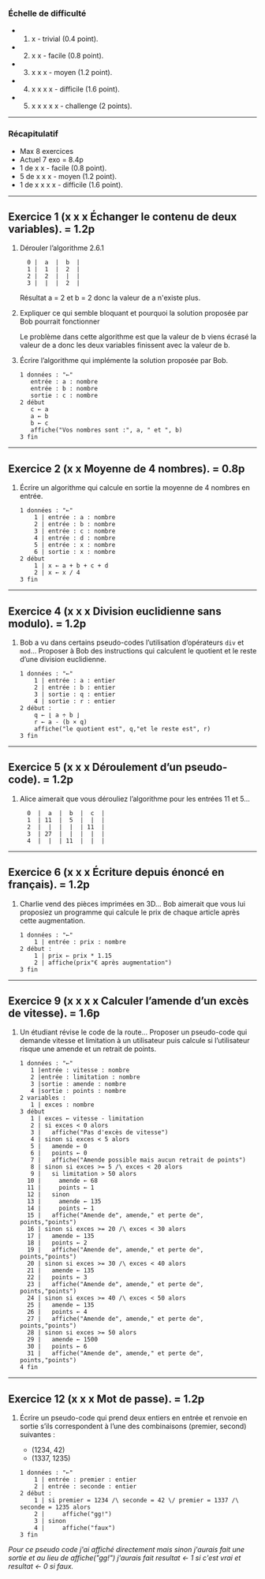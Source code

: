 ### Échelle de difficulté

* 1. x - trivial (0.4 point).
* 2. x x - facile (0.8 point).
* 3. x x x - moyen (1.2 point).
* 4. x x x x - difficile (1.6 point).
* 5. x x x x x - challenge (2 points).

---

### Récapitulatif

* Max 8 exercices
* Actuel 7 exo = 8.4p
* 1 de x x - facile (0.8 point).
* 5 de x x x - moyen (1.2 point).
* 1 de x x x x - difficile (1.6 point).

---

## Exercice 1 (x x x Échanger le contenu de deux variables). = 1.2p

1.  Dérouler l’algorithme 2.6.1

    ```
      0 |  a  |  b  |
      1 |  1  |  2  |
      2 |  2  |  |  |
      3 |  |  |  2  |
    ```

    Résultat a = 2 et b = 2 donc la valeur de a n'existe plus.

2.  Expliquer ce qui semble bloquant et pourquoi la solution proposée par Bob pourrait fonctionner

    Le problème dans cette algorithme est que la valeur de b viens écrasé la valeur de a donc les deux variables finissent avec la valeur de b.

3.  Écrire l’algorithme qui implémente la solution proposée par Bob.

    ```
    1 données : "←"
       entrée : a : nombre
       entrée : b : nombre
       sortie : c : nombre
    2 début
       c ← a
       a ← b
       b ← c
       affiche("Vos nombres sont :", a, " et ", b)
    3 fin
    ```

---

## Exercice 2 (x x Moyenne de 4 nombres). = 0.8p

1.  Écrire un algorithme qui calcule en sortie la moyenne de 4 nombres en entrée.

    ```
    1 données : "←"
        1 | entrée : a : nombre
        2 | entrée : b : nombre
        3 | entrée : c : nombre
        4 | entrée : d : nombre
        5 | entrée : x : nombre
        6 | sortie : x : nombre
    2 début
        1 | x ← a + b + c + d
        2 | x ← x / 4
    3 fin
    ```

---

## Exercice 4 (x x x Division euclidienne sans modulo). = 1.2p

1.  Bob a vu dans certains pseudo-codes l’utilisation d’opérateurs `div` et `mod`... Proposer à Bob des instructions qui calculent le quotient et le reste d’une division euclidienne.

    ```
    1 données : "←"
        1 | entrée : a : entier
        2 | entrée : b : entier
        3 | sortie : q : entier
        4 | sortie : r : entier
    2 début :
        q ← ⌊ a ÷ b ⌋
        r ← a - (b × q)
        affiche("le quotient est", q,"et le reste est", r)
    3 fin
    ```

---

## Exercice 5 (x x x Déroulement d’un pseudo-code). = 1.2p

1.  Alice aimerait que vous dérouliez l’algorithme pour les entrées 11 et 5...

    ```
      0  |  a  |  b  |  c  |
      1  | 11  |  5  |  |  |
      2  |  |  |  |  | 11  |
      3  | 27  |  |  |  |  |
      4  |  |  | 11  |  |  |
    ```

---

## Exercice 6 (x x x Écriture depuis énoncé en français). = 1.2p

1.  Charlie vend des pièces imprimées en 3D... Bob aimerait que vous lui proposiez un programme qui calcule le prix de chaque article après cette augmentation.

    ```
    1 données : "←"
    	1 | entrée : prix : nombre
    2 début :
    	1 | prix ← prix * 1.15
        2 | affiche(prix"€ après augmentation")
    3 fin
    ```

---

## Exercice 9 (x x x x Calculer l’amende d’un excès de vitesse). = 1.6p

1.  Un étudiant révise le code de la route... Proposer un pseudo-code qui demande vitesse et limitation à un utilisateur puis calcule si l’utilisateur risque une amende et un retrait de points.

    ```
    1 données : "←"
       1 |entrée : vitesse : nombre
       2 |entrée : limitation : nombre
       3 |sortie : amende : nombre
       4 |sortie : points : nombre
    2 variables :
       1 | exces : nombre
    3 début
       1 | exces ← vitesse - limitation
       2 | si exces < 0 alors
       3 |   affiche("Pas d'excès de vitesse")
       4 | sinon si exces < 5 alors
       5 |   amende ← 0
       6 |   points ← 0
       7 |   affiche("Amende possible mais aucun retrait de points")
       8 | sinon si exces >= 5 /\ exces < 20 alors
       9 |   si limitation > 50 alors
      10 |     amende ← 68
      11 |     points ← 1
      12 |   sinon
      13 |     amende ← 135
      14 |     points ← 1
      15 |   affiche("Amende de", amende," et perte de", points,"points")
      16 | sinon si exces >= 20 /\ exces < 30 alors
      17 |   amende ← 135
      18 |   points ← 2
      19 |   affiche("Amende de", amende," et perte de", points,"points")
      20 | sinon si exces >= 30 /\ exces < 40 alors
      21 |   amende ← 135
      22 |   points ← 3
      23 |   affiche("Amende de", amende," et perte de", points,"points")
      24 | sinon si exces >= 40 /\ exces < 50 alors
      25 |   amende ← 135
      26 |   points ← 4
      27 |   affiche("Amende de", amende," et perte de", points,"points")
      28 | sinon si exces >= 50 alors
      29 |   amende ← 1500
      30 |   points ← 6
      31 |   affiche("Amende de", amende," et perte de", points,"points")
    4 fin
    ```

---

## Exercice 12 (x x x Mot de passe). = 1.2p

1.  Écrire un pseudo-code qui prend deux entiers en entrée et renvoie en sortie s’ils correspondent à l’une des combinaisons (premier, second) suivantes :
    * (1234, 42)
    * (1337, 1235)

    ```
    1 données : "←"
    	1 | entrée : premier : entier
    	2 | entrée : seconde : entier
    2 début :
    	1 | si premier = 1234 /\ seconde = 42 \/ premier = 1337 /\ seconde = 1235 alors
    	2 | 	affiche("gg!")
    	3 | sinon
    	4 | 	affiche("faux")
    3 fin
    ```

*Pour ce pseudo code j'ai affiché directement mais sinon j'aurais fait une sortie et au lieu de affiche("gg!") j'aurais fait resultat ← 1 si c'est vrai et resultat ← 0 si faux.*
